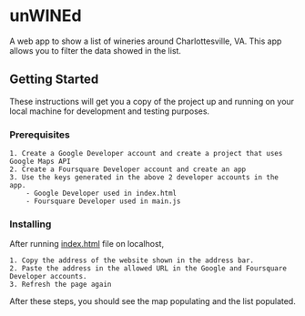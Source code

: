 # unWINEd
A web app to show a list of wineries around Charlottesville, VA. This app allows you to filter the data showed in the list.

## Getting Started

These instructions will get you a copy of the project up and running on your local machine for development and testing purposes.

### Prerequisites

```
1. Create a Google Developer account and create a project that uses Google Maps API
2. Create a Foursquare Developer account and create an app
3. Use the keys generated in the above 2 developer accounts in the app.
    - Google Developer used in index.html
    - Foursquare Developer used in main.js
```

### Installing

After running [index.html](https://github.com/ahdeshpande/unWINEd/blob/master/index.html) file on localhost,

```
1. Copy the address of the website shown in the address bar.
2. Paste the address in the allowed URL in the Google and Foursquare Developer accounts.
3. Refresh the page again
```

After these steps, you should see the map populating and the list populated.
